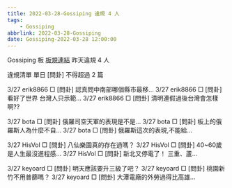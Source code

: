 ```yaml
---
title: 2022-03-28-Gossiping 違規 4 人
tags:
    - Gossiping
abbrlink: 2022-03-28-Gossiping
date: Gossiping-2022-03-28 12:00:00
---
```

Gossiping 板 [板規連結](https://www.ptt.cc/bbs/Gossiping/M.1637425085.A.07D.html)
昨天違規 4 人
<!-- more -->

違規清單
單日 [問卦] 不得超過 2 篇

3/27 erik8866 □ [問卦] 認真問中南部哪個縣市最移…
3/27 erik8866 □ [問卦] 看好了世界 台灣人只示範…
3/27 erik8866 □ [問卦] 清明連假過後台灣會怎樣啊??

3/27 bota □ [問卦] 俄羅司空天軍的表現是不是…
3/27 bota □ [問卦] 板上的俄羅斯人為什麼不自…
3/27 bota □ [問卦] 俄羅斯這次的表現,不能給…

3/27 HisVol □ [問卦] 八仙樂園真的存在過嗎？
3/27 HisVol □ [問卦] 40~60歲是人生最沒進程感…
3/27 HisVol □ [問卦] 新北又停電了！ 三重、蘆…

3/27 keyoard □ [問卦] 明天應該要升三級了吧？
3/27 keyoard □ [問卦] 桃園新竹不用普篩嗎？
3/27 keyoard □ [問卦] 大潭電廠的外勞過得比高雄…